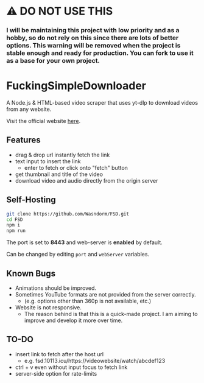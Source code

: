 # ⚠ DO NOT USE THIS
### I will be maintaining this project with low priority and as a hobby, so do not rely on this since there are lots of better options. This warning will be removed when the project is stable enough and ready for production. You can fork to use it as a base for your own project.

# FuckingSimpleDownloader
A Node.js &amp; HTML-based video scraper that uses yt-dlp to download videos from any website.

Visit the official website [here](https://fsd.10113.icu/).

## Features
- drag & drop url instantly fetch the link
- text input to insert the link
  - enter to fetch or click onto "fetch" button
- get thumbnail and title of the video
- download video and audio directly from the origin server 
## Self-Hosting
```bash
git clone https://github.com/Wasndorm/FSD.git
cd FSD
npm i
npm run
```
The port is set to **8443** and web-server is **enabled** by default.


Can be changed by editing `port` and `webServer` variables.
## Known Bugs
- Animations should be improved.
- Sometimes YouTube formats are not provided from the server correctly.
  - (e.g. options other than 360p is not available, etc.)
- Website is not responsive.
  - The reason behind is that this is a quick-made project. I am aiming to improve and develop it more over time.
## TO-DO
- insert link to fetch after the host url
  - e.g. fsd.10113.icu/https://videowebsite/watch/abcdef123
- ctrl + v even without input focus to fetch link
- server-side option for rate-limits

